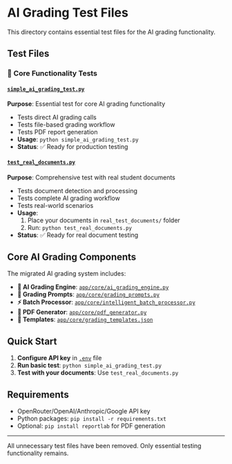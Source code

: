 # AI Grading Test Files

This directory contains essential test files for the AI grading functionality.

## Test Files

### 🚀 Core Functionality Tests

#### [`simple_ai_grading_test.py`](./simple_ai_grading_test.py)
**Purpose**: Essential test for core AI grading functionality
- Tests direct AI grading calls
- Tests file-based grading workflow  
- Tests PDF report generation
- **Usage**: `python simple_ai_grading_test.py`
- **Status**: ✅ Ready for production testing

#### [`test_real_documents.py`](./test_real_documents.py)  
**Purpose**: Comprehensive test with real student documents
- Tests document detection and processing
- Tests complete AI grading workflow
- Tests real-world scenarios
- **Usage**: 
  1. Place your documents in `real_test_documents/` folder
  2. Run: `python test_real_documents.py`
- **Status**: ✅ Ready for real document testing

## Core AI Grading Components

The migrated AI grading system includes:

- **🧠 AI Grading Engine**: [`app/core/ai_grading_engine.py`](./app/core/ai_grading_engine.py)
- **📝 Grading Prompts**: [`app/core/grading_prompts.py`](./app/core/grading_prompts.py)  
- **⚡ Batch Processor**: [`app/core/intelligent_batch_processor.py`](./app/core/intelligent_batch_processor.py)
- **📄 PDF Generator**: [`app/core/pdf_generator.py`](./app/core/pdf_generator.py)
- **🎯 Templates**: [`app/core/grading_templates.json`](./app/core/grading_templates.json)

## Quick Start

1. **Configure API key** in [`.env`](./.env) file
2. **Run basic test**: `python simple_ai_grading_test.py`
3. **Test with your documents**: Use `test_real_documents.py`

## Requirements

- OpenRouter/OpenAI/Anthropic/Google API key
- Python packages: `pip install -r requirements.txt`
- Optional: `pip install reportlab` for PDF generation

---

All unnecessary test files have been removed. Only essential testing functionality remains.